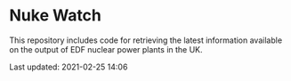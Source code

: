 # Nuke Watch

This repository includes code for retrieving the latest information available on the output of EDF nuclear power plants in the UK.

Last updated: 2021-02-25 14:06